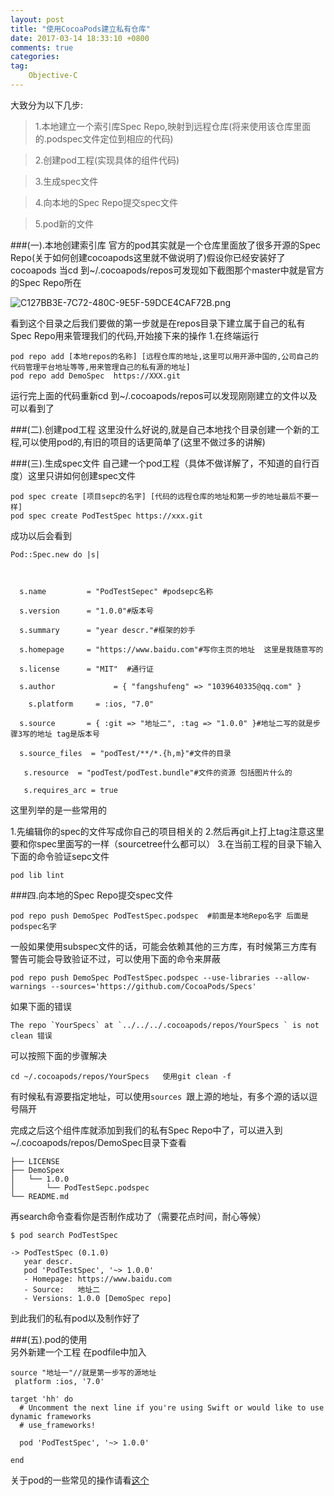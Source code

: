 ```yaml
---
layout: post
title: "使用CocoaPods建立私有仓库"
date: 2017-03-14 18:33:10 +0800
comments: true
categories: 
tag:
    Objective-C
---
```




大致分为以下几步:

>1.本地建立一个索引库Spec Repo,映射到远程仓库(将来使用该仓库里面的.podspec文件定位到相应的代码)

>2.创建pod工程(实现具体的组件代码)

>3.生成spec文件

>4.向本地的Spec Repo提交spec文件

>5.pod新的文件

<!--more-->

###(一).本地创建索引库
官方的pod其实就是一个仓库里面放了很多开源的Spec Repo(关于如何创建cocoapods这里就不做说明了)假设你已经安装好了cocoapods  当cd 到~/.cocoapods/repos可发现如下截图那个master中就是官方的Spec Repo所在

![C127BB3E-7C72-480C-9E5F-59DCE4CAF72B.png](http://upload-images.jianshu.io/upload_images/3279997-d5c130a195791cfa.png?imageMogr2/auto-orient/strip%7CimageView2/2/w/1240)

看到这个目录之后我们要做的第一步就是在repos目录下建立属于自己的私有Spec Repo用来管理我们的代码,开始接下来的操作
1.在终端运行
```
pod repo add [本地repos的名称] [远程仓库的地址,这里可以用开源中国的,公司自己的代码管理平台地址等等,用来管理自己的私有源的地址]
pod repo add DemoSpec  https://XXX.git
```
运行完上面的代码重新cd 到~/.cocoapods/repos可以发现刚刚建立的文件以及可以看到了


###(二).创建pod工程 
这里没什么好说的,就是自己本地找个目录创建一个新的工程,可以使用pod的,有旧的项目的话更简单了(这里不做过多的讲解)

###(三).生成spec文件 
自己建一个pod工程（具体不做详解了，不知道的自行百度）这里只讲如何创建spec文件
```
pod spec create [项目sepc的名字] [代码的远程仓库的地址和第一步的地址最后不要一样]
pod spec create PodTestSpec https://xxx.git

```
成功以后会看到 
```
Pod::Spec.new do |s|

 

  s.name         = "PodTestSepec" #podsepc名称

  s.version      = "1.0.0"#版本号

  s.summary      = "year descr."#框架的妙手

  s.homepage     = "https://www.baidu.com"#写你主页的地址  这里是我随意写的

  s.license      = "MIT"  #通行证

  s.author             = { "fangshufeng" => "1039640335@qq.com" }

    s.platform     = :ios, "7.0"

  s.source       = { :git => "地址二", :tag => "1.0.0" }#地址二写的就是步骤3写的地址 tag是版本号

  s.source_files  = "podTest/**/*.{h,m}"#文件的目录

   s.resource  = "podTest/podTest.bundle"#文件的资源 包括图片什么的

   s.requires_arc = true
```
这里列举的是一些常用的

1.先编辑你的spec的文件写成你自己的项目相关的
2.然后再git上打上tag注意这里要和你spec里面写的一样（sourcetree什么都可以）
3.在当前工程的目录下输入下面的命令验证sepc文件
```
pod lib lint
```
###四.向本地的Spec Repo提交spec文件
```
pod repo push DemoSpec PodTestSpec.podspec  #前面是本地Repo名字 后面是podspec名字
```
一般如果使用subspec文件的话，可能会依赖其他的三方库，有时候第三方库有警告可能会导致验证不过，可以使用下面的命令来屏蔽
```
pod repo push DemoSpec PodTestSpec.podspec --use-libraries --allow-warnings --sources='https://github.com/CocoaPods/Specs'
```
如果下面的错误
```
The repo `YourSpecs` at `../../../.cocoapods/repos/YourSpecs ` is not clean 错误
```
可以按照下面的步骤解决
```
cd ~/.cocoapods/repos/YourSpecs   使用git clean -f
```

有时候私有源要指定地址，可以使用`sources `跟上源的地址，有多个源的话以逗号隔开

完成之后这个组件库就添加到我们的私有Spec Repo中了，可以进入到~/.cocoapods/repos/DemoSpec目录下查看
```
├── LICENSE
├── DemoSpex
│   └── 1.0.0
│       └── PodTestSepc.podspec
└── README.md
```
再search命令查看你是否制作成功了（需要花点时间，耐心等候）
```
$ pod search PodTestSpec
 
-> PodTestSpec (0.1.0)
   year descr.
   pod 'PodTestSpec', '~> 1.0.0'
   - Homepage: https://www.baidu.com
   - Source:   地址二
   - Versions: 1.0.0 [DemoSpec repo]

```
到此我们的私有pod以及制作好了 

###(五).pod的使用  
另外新建一个工程
在podfile中加入

```
source "地址一"//就是第一步写的源地址
 platform :ios, '7.0'

target 'hh' do
  # Uncomment the next line if you're using Swift or would like to use dynamic frameworks
  # use_frameworks!

  pod 'PodTestSpec', '~> 1.0.0'
  
end
```

关于pod的一些常见的操作请看[这个](http://www.jianshu.com/p/c4f00deaa660)

